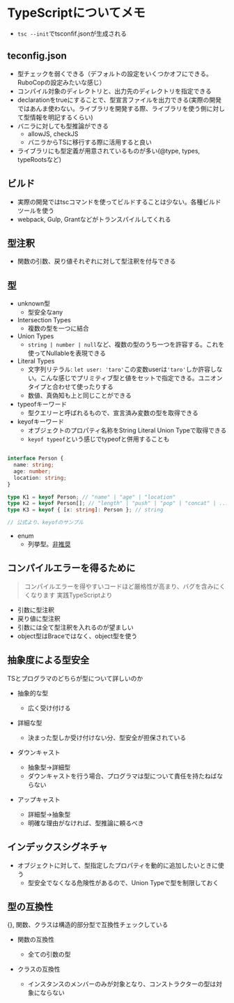 # TypeScriptについてメモ

- `tsc --init`でtsconfif.jsonが生成される
## teconfig.json
- 型チェックを弱くできる（デフォルトの設定をいくつかオフにできる。RuboCopの設定みたいな感じ）
- コンパイル対象のディレクトリと、出力先のディレクトリを指定できる
- declarationをtrueにすることで、型宣言ファイルを出力できる(実際の開発ではあんま使わない。ライブラリを開発する際、ライブラリを使う側に対して型情報を明記するくらい)
- バニラに対しても型推論ができる
  - allowJS, checkJS
  - バニラからTSに移行する際に活用すると良い
- ライブラリにも型定義が用意されているものが多い(@type, types, typeRootsなど)

## ビルド

- 実際の開発ではtscコマンドを使ってビルドすることは少ない。各種ビルドツールを使う
- webpack, Gulp, Grantなどがトランスパイルしてくれる

## 型注釈
- 関数の引数、戻り値それぞれに対して型注釈を付与できる

## 型
- unknown型
  - 型安全なany
- Intersection Types
  - 複数の型を一つに結合
- Union Types
  - `string | number | null`など、複数の型のうち一つを許容する。これを使ってNullableを表現できる
- Literal Types
  - 文字列リテラル: `let user: 'taro'`この変数userは`'taro'`しか許容しない。こんな感じでプリミティブ型と値をセットで指定できる。ユニオンタイプと合わせて使ったりする
  - 数値、真偽知も上と同じことができる
- typeofキーワード
  - 型クエリーと呼ばれるもので、宣言済み変数の型を取得できる
- keyofキーワード
  - オブジェクトのプロパティ名称をString Literal Union Typeで取得できる
  - `keyof typeof`という感じでtypeofと併用することも

```TypeScript

interface Person {
  name: string;
  age: number;
  location: string;
}

type K1 = keyof Person; // "name" | "age" | "location"
type K2 = keyof Person[]; // "length" | "push" | "pop" | "concat" | ...
type K3 = keyof { [x: string]: Person }; // string

// 公式より、keyofのサンプル
```

- enum
  - 列挙型。[非推奨](https://engineering.linecorp.com/ja/blog/typescript-enum-tree-shaking/)


## コンパイルエラーを得るために
> コンパイルエラーを得やすいコードほど厳格性が高まり、バグを含みにくくなります
実践TypeScriptより

- 引数に型注釈
- 戻り値に型注釈
- 引数には全て型注釈を入れるのが望ましい
- object型はBraceではなく、object型を使う

## 抽象度による型安全

TSとプログラマのどちらが型について詳しいのか

- 抽象的な型
  - 広く受け付ける
- 詳細な型
  - 決まった型しか受け付けない分、型安全が担保されている

- ダウンキャスト
  - 抽象型→詳細型
  - ダウンキャストを行う場合、プログラマは型について責任を持たねばならない

- アップキャスト
  - 詳細型→抽象型
  - 明確な理由がなければ、型推論に頼るべき

## インデックスシグネチャ
- オブジェクトに対して、型指定したプロパティを動的に追加したいときに使う
  - 型安全でなくなる危険性があるので、Union Typeで型を制限しておく

## 型の互換性

{}, 関数、クラスは構造的部分型で互換性チェックしている

- 関数の互換性
  - 全ての引数の型

- クラスの互換性
  - インスタンスのメンバーのみが対象となり、コンストラクターの型は対象にならない
